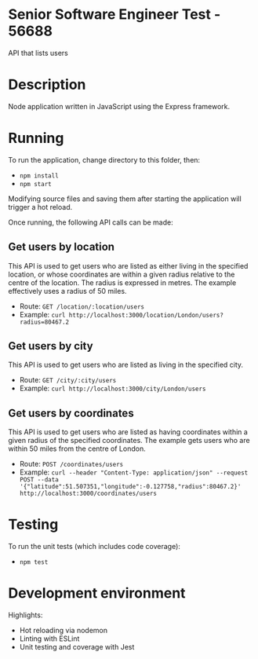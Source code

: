 # Senior Software Engineer Test - 56688

API that lists users

# Description

Node application written in JavaScript using the Express framework.

# Running

To run the application, change directory to this folder, then:

- `npm install`
- `npm start`

Modifying source files and saving them after starting the application will trigger a hot reload.

Once running, the following API calls can be made:

## Get users by location

This API is used to get users who are listed as either living in the specified location, or whose coordinates are within a given radius relative to the centre of the location. The radius is expressed in metres. The example effectively uses a radius of 50 miles.

- Route: `GET /location/:location/users`
- Example: `curl http://localhost:3000/location/London/users?radius=80467.2`

## Get users by city

This API is used to get users who are listed as living in the specified city.

- Route: `GET /city/:city/users`
- Example: `curl http://localhost:3000/city/London/users`

## Get users by coordinates

This API is used to get users who are listed as having coordinates within a given radius of the specified coordinates. The example gets users who are within 50 miles from the centre of London.

- Route: `POST /coordinates/users`
- Example: `curl --header "Content-Type: application/json" --request POST --data '{"latitude":51.507351,"longitude":-0.127758,"radius":80467.2}' http://localhost:3000/coordinates/users`

# Testing

To run the unit tests (which includes code coverage):

- `npm test`

# Development environment

Highlights:

- Hot reloading via nodemon
- Linting with ESLint
- Unit testing and coverage with Jest
